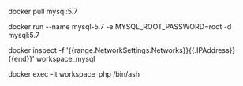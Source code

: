 docker pull mysql:5.7

docker run --name mysql-5.7 -e MYSQL_ROOT_PASSWORD=root -d mysql:5.7


docker inspect -f '{{range.NetworkSettings.Networks}}{{.IPAddress}}{{end}}' workspace_mysql

docker exec -it workspace_php /bin/ash